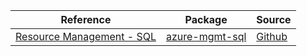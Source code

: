 | Reference | Package | Source |
|---|---|---|
|[Resource Management - SQL](mgmt-sql-readme.md)|[azure-mgmt-sql](https://pypi.org/project/azure-mgmt-sql)|[Github](https://github.com/Azure/azure-sdk-for-python/blob/main/sdk/sql/azure-mgmt-sql)|
